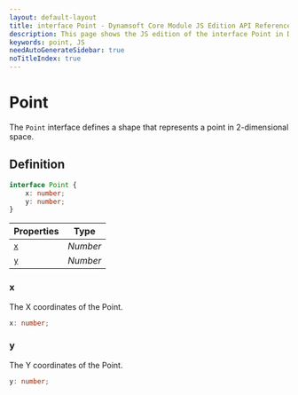```yaml
---
layout: default-layout
title: interface Point - Dynamsoft Core Module JS Edition API Reference
description: This page shows the JS edition of the interface Point in Dynamsoft Core Module.
keywords: point, JS
needAutoGenerateSidebar: true
noTitleIndex: true
---
```


# Point

The `Point` interface defines a shape that represents a point in 2-dimensional space.

## Definition

```typescript
interface Point {
    x: number;
    y: number;
}
```

| Properties | Type |
|---------- | ---- |
| [`x`](#x) | *Number* |
| [`y`](#y) | *Number* |

### x

The X coordinates of the Point.

```typescript
x: number;
```

### y

The Y coordinates of the Point.

```typescript
y: number;
```